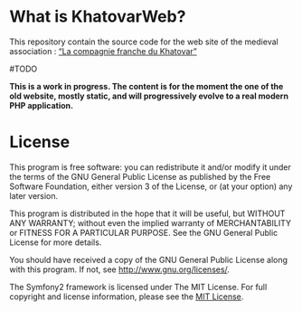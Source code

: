# What is KhatovarWeb?

This repository contain the source code for the web site of the medieval association : [“La compagnie franche du Khatovar”](http://www.compagniefranchedukhatovar.fr/)

#TODO

**This is a work in progress. The content is for the moment the one of the old website, mostly static, and will progressively evolve to a real modern PHP application.**

# License

This program is free software: you can redistribute it and/or modify it under the terms of the GNU General Public License as published by the Free Software Foundation, either version 3 of the License, or (at your option) any later version.

This program is distributed in the hope that it will be useful, but WITHOUT ANY WARRANTY; without even the implied warranty of MERCHANTABILITY or FITNESS FOR A PARTICULAR PURPOSE.  See the GNU General Public License for more details.

You should have received a copy of the GNU General Public License along with this program.  If not, see <http://www.gnu.org/licenses/>.

The Symfony2 framework is licensed under The MIT License. For full copyright and license information, please see the [MIT License](http://www.opensource.org/licenses/mit-license.php).
